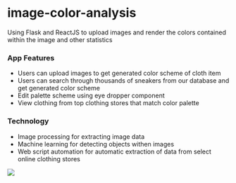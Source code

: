 # image-color-analysis
Using Flask and ReactJS to upload images and render the colors contained within the image and other statistics

### App Features
- Users can upload images to get generated color scheme of cloth item
- Users can search through thousands of sneakers from our database and get generated color scheme
- Edit palette scheme using eye dropper component
- View clothing from top clothing stores that match color palette

### Technology
- Image processing for extracting image data
- Machine learning for detecting objects withen images
- Web script automation for automatic extraction of data from select online clothing stores

<img src="https://imgur.com/mSDsg6H" />
